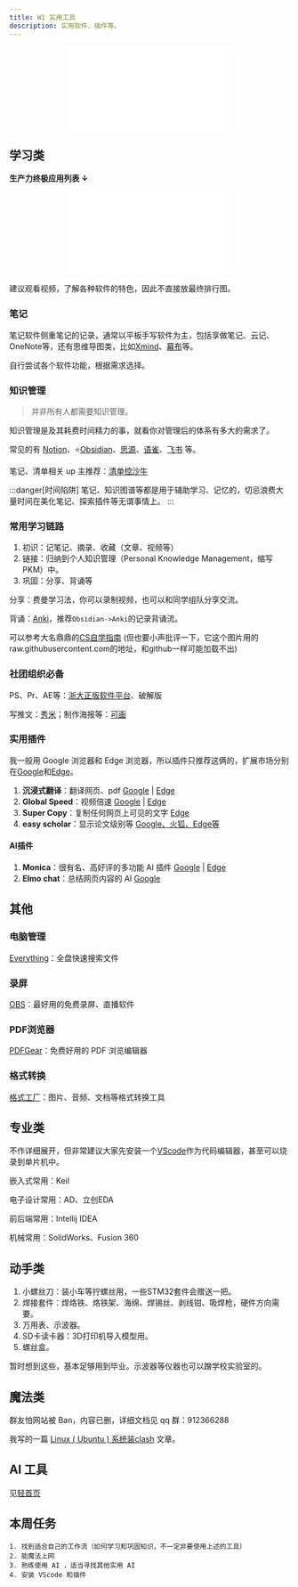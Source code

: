 ```yaml
---
title: W1 实用工具
description: 实用软件、插件等。
---
```


<center class="aspect-ratio" >
<iframe src="//player.bilibili.com/player.html?isOutside=true&aid=113114070844921&bvid=BV1RQ4aekExb&cid=25816534257&p=1" scrolling="no" border="0" frameborder="no" framespacing="0" allowfullscreen="true"></iframe>
</center>

## 学习类

**生产力终极应用列表 ↓**

<center class="aspect-ratio" >
<iframe src="//player.bilibili.com/player.html?isOutside=true&aid=1602152951&bvid=BV162421P7Tg&cid=1477797082&p=1" scrolling="no" border="0" frameborder="no" framespacing="0" allowfullscreen="true" t="0"></iframe>
</center>

建议观看视频，了解各种软件的特色，因此不直接放最终排行图。

### 笔记

笔记软件侧重笔记的记录，通常以平板手写软件为主，包括享做笔记、云记、OneNote等，还有思维导图类，比如[Xmind](https://xmind.cn/)、[幕布](https://mubu.com/apps)等。

自行尝试各个软件功能，根据需求选择。

### 知识管理

> 并非所有人都需要知识管理。

知识管理是及其耗费时间精力的事，就看你对管理后的体系有多大的需求了。

常见的有 [Notion](https://www.notion.so)、⭐[Obsidian](https://obsidian.md/)、[思源](https://b3log.org/siyuan/)、[语雀](https://www.yuque.com/)、[飞书](https://www.feishu.cn/) 等。

笔记、清单相关 up 主推荐：[清单控沙牛](https://space.bilibili.com/443605967)

:::danger[时间陷阱]
笔记、知识图谱等都是用于辅助学习、记忆的，切忌浪费大量时间在美化笔记、探索插件等无谓事情上。
:::

### 常用学习链路

1. 初识：记笔记、摘录、收藏（文章、视频等）
2. 链接：归纳到个人知识管理（Personal Knowledge Management，缩写PKM）中。
3. 巩固：分享、背诵等

分享：费曼学习法，你可以录制视频，也可以和同学组队分享交流。

背诵：[Anki](http://www.ankichina.net/)，推荐`Obsidian->Anki`的记录背诵流。

可以参考大名鼎鼎的[CS自学指南](https://csdiy.wiki/%E5%BF%85%E5%AD%A6%E5%B7%A5%E5%85%B7/workflow/)
(但也要小声批评一下，它这个图片用的raw.githubusercontent.com的地址，和github一样可能加载不出)

### 社团组织必备

PS、Pr、AE等：[浙大正版软件平台](http://ms.zju.edu.cn/)、破解版

写推文：[秀米](https://xiumi.us/#/)；制作海报等：[可画](https://www.canva.cn/) 

### 实用插件

我一般用 Google 浏览器和 Edge 浏览器，所以插件只推荐这俩的，扩展市场分别在[Google](https://chromewebstore.google.com/category/extensions?utm_source=ext_sidebar&hl=zh-CN)和[Edge](https://microsoftedge.microsoft.com/addons/Microsoft-Edge-Extensions-Home?hl=zh-CN)。

1. **沉浸式翻译**：翻译网页、pdf  [Google](https://chromewebstore.google.com/detail/%E6%B2%89%E6%B5%B8%E5%BC%8F%E7%BF%BB%E8%AF%91-%E7%BD%91%E9%A1%B5%E7%BF%BB%E8%AF%91%E6%8F%92%E4%BB%B6-pdf%E7%BF%BB%E8%AF%91-%E5%85%8D%E8%B4%B9/bpoadfkcbjbfhfodiogcnhhhpibjhbnh) | [Edge](https://microsoftedge.microsoft.com/addons/detail/%E6%B2%89%E6%B5%B8%E5%BC%8F%E7%BF%BB%E8%AF%91-%E7%BD%91%E9%A1%B5%E7%BF%BB%E8%AF%91%E6%8F%92%E4%BB%B6-pdf%E7%BF%BB%E8%AF%91-/amkbmndfnliijdhojkpoglbnaaahippg)
2. **Global Speed**：视频倍速  [Google](https://chromewebstore.google.com/detail/global-speed-%E8%A7%86%E9%A2%91%E9%80%9F%E5%BA%A6%E6%8E%A7%E5%88%B6/jpbjcnkcffbooppibceonlgknpkniiff) | [Edge](https://microsoftedge.microsoft.com/addons/detail/global-speed-%E8%A7%86%E9%A2%91%E9%80%9F%E5%BA%A6%E6%8E%A7%E5%88%B6/mjhlabbcmjflkpjknnicihkfnmbdfced?hl=zh-CN)
3. **Super Copy**：复制任何网页上可见的文字  [Edge](https://microsoftedge.microsoft.com/addons/detail/supercopy-%E8%B6%85%E7%BA%A7%E5%A4%8D%E5%88%B6/nhiheekdcnmfbapkmpbhmplfddenhjic)
4. **easy scholar**：显示论文级别等  [Google、火狐、Edge等](https://www.easyscholar.cc/) 

#### AI插件
1. **Monica**：很有名、高好评的多功能 AI 插件  [Google](https://chromewebstore.google.com/detail/monica-chatgpt4-%E9%A9%B1%E5%8A%A8%E7%9A%84-ai-co/ofpnmcalabcbjgholdjcjblkibolbppb?hl=zh-CN&utm_source=ext_sidebar) | [Edge](https://microsoftedge.microsoft.com/addons/detail/monica-chatgpt4-%E9%A9%B1%E5%8A%A8%E7%9A%84-ai-/fhimbbbmdjiifimnepkibjfjbppnjble?hl=zh-CN)
2. **Elmo chat**：总结网页内容的 AI  [Google](https://chromewebstore.google.com/detail/elmo-chat-your-ai-web-cop/ipnlcfhfdicbfbchfoihipknbaeenenm)

## 其他

### 电脑管理

[Everything](https://www.voidtools.com/zh-cn/downloads/)：全盘快速搜索文件

### 录屏

[OBS](https://obsproject.com/)：最好用的免费录屏、直播软件

### PDF浏览器

[PDFGear](https://www.pdfgear.com/zh/)：免费好用的 PDF 浏览编辑器

### 格式转换

[格式工厂](http://www.pcgeshi.com/download.html)：图片、音频、文档等格式转换工具

## 专业类

不作详细展开，但非常建议大家先安装一个[VScode](https://code.visualstudio.com/)作为代码编辑器，甚至可以烧录到单片机中。

嵌入式常用：Keil

电子设计常用：AD、立创EDA

前后端常用：Intellij IDEA

机械常用：SolidWorks、Fusion 360

## 动手类

1. 小螺丝刀：装小车等拧螺丝用，一些STM32套件会赠送一把。
2. 焊接套件：焊烙铁、烙铁架、海绵、焊锡丝、剥线钳、吸焊枪，硬件方向需要。
3. 万用表、示波器。
4. SD卡读卡器：3D打印机导入模型用。
5. 螺丝盒。

暂时想到这些，基本足够用到毕业。示波器等仪器也可以蹭学校实验室的。

## 魔法类

群友怕网站被 Ban，内容已删，详细文档见 qq 群：912366288

我写的一篇 [Linux ( Ubuntu ) 系统装clash](https://zhuanlan.zhihu.com/p/692414049) 文章。

## AI 工具

见[轻首页](/#nav)

## 本周任务

```
1. 找到适合自己的工作流（如何学习和巩固知识，不一定非要使用上述的工具）
2. 能魔法上网
3. 熟练使用 AI ，适当寻找其他实用 AI 
4. 安装 VScode 和插件
```
<div class="container-icon">
<a href="https://space.bilibili.com/3546706348084176" class="item-icon" style="font-size: 24px;text-decoration: none;" className="iconfont icon-bilibili"></a>
<a href="https://github.com/maindraster" style="font-size: 24px;text-decoration: none;" class="item-icon" className="iconfont icon-github"></a>
<a href="https://www.zhihu.com/people/wen-dao-81-2-70" class="item-icon" style="font-size: 24px;text-decoration: none;" className="iconfont icon-zhihu"></a>
</div>
